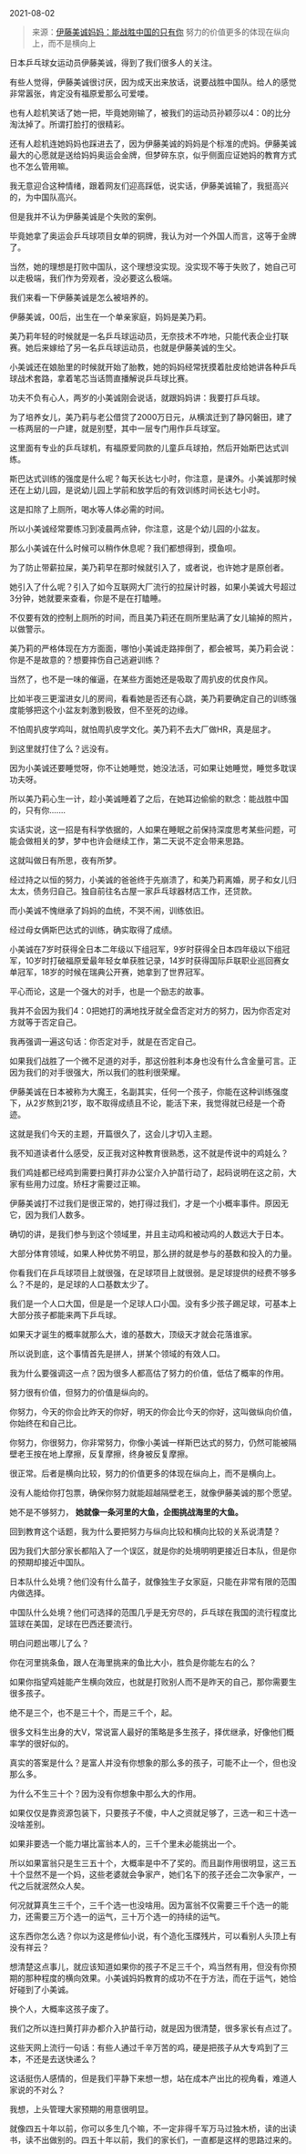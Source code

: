 2021-08-02

> 来源：[伊藤美诚妈妈：能战胜中国的只有你](http://mp.weixin.qq.com/s?__biz=MzU0MjYwNDU2Mw==&mid=2247500214&idx=1&sn=42cf8471be39cfa5a61a712f72a3abba&chksm=fb1aadcacc6d24dcfaf961811d2030e2d74407a9b304a221d969d7f9507a1bd7d3f6ac134e21&scene=27#wechat_redirect)
> 努力的价值更多的体现在纵向上，而不是横向上

日本乒乓球女运动员伊藤美诚，得到了我们很多人的关注。

  

有些人觉得，伊藤美诚很讨厌，因为成天出来放话，说要战胜中国队。给人的感觉非常嚣张，肯定没有福原爱那么可爱喽。

  

也有人趁机笑话了她一把，毕竟她刚输了，被我们的运动员孙颖莎以4：0的比分淘汰掉了。所谓打脸打的很精彩。

  

还有人趁机连她妈妈也踩进去了，因为伊藤美诚的妈妈是个标准的虎妈。伊藤美诚最大的心愿就是送给妈妈奥运会金牌，但梦碎东京，似乎侧面应证她妈的教育方式也不怎么管用嘛。

  

我无意迎合这种情绪，跟着网友们迎高踩低，说实话，伊藤美诚输了，我挺高兴的，为中国队高兴。

  

但是我并不认为伊藤美诚是个失败的案例。

  

毕竟她拿了奥运会乒乓球项目女单的铜牌，我认为对一个外国人而言，这等于金牌了。  

  

当然，她的理想是打败中国队，这个理想没实现。没实现不等于失败了，她自己可以走极端，我们作为旁观者，没必要这么极端。  

  

我们来看一下伊藤美诚是怎么被培养的。

  

伊藤美诚，00后，出生在一个单亲家庭，妈妈是美乃莉。

  

美乃莉年轻的时候就是一名乒乓球运动员，无奈技术不咋地，只能代表企业打联赛。她后来嫁给了另一名乒乓球运动员，也就是伊藤美诚的生父。

  

小美诚还在娘胎里的时候就开始了胎教，她的妈妈经常抚摸着肚皮给她讲各种乒乓球战术套路，拿着笔芯当话筒直播解说乒乓球比赛。

  

功夫不负有心人，两岁的小美诚刚会说话，就跟妈妈讲：我要打乒乓球。

  

为了培养女儿，美乃莉与老公借贷了2000万日元，从横滨迁到了静冈磐田，建了一栋两层的一户建，就是别墅，其中一层专门用作乒乓球室。

  

这里面有专业的乒乓球机，有福原爱同款的儿童乒乓球拍，然后开始斯巴达式训练。  

  

斯巴达式训练的强度是什么呢？每天长达七小时，你注意，是课外。小美诚那时候还在上幼儿园，是说幼儿园上学前和放学后的有效训练时间长达七小时。

  

这是扣除了上厕所，喝水等人体必需的时间。

  

所以小美诚经常要练习到凌晨两点钟，你注意，这是个幼儿园的小盆友。  

  

那么小美诚在什么时候可以稍作休息呢？我们都想得到，摸鱼呗。  

  

为了防止带薪拉屎，美乃莉早在那时候就引入了，或者说，也许她才是原创者。

  

她引入了什么呢？引入了如今互联网大厂流行的拉屎计时器，如果小美诚大号超过3分钟，她就要来查看，你是不是在打瞌睡。  

  

不仅要有效的控制上厕所的时间，而且美乃莉还在厕所里贴满了女儿输掉的照片，以做警示。

  

美乃莉的严格体现在方方面面，哪怕小美诚走路摔倒了，都会被骂，美乃莉会说：你是不是故意的？想要摔伤自己逃避训练？

  

当然了，也不是一味的催逼，在某些方面她还是吸取了周扒皮的优良作风。

  

比如半夜三更溜进女儿的房间，看看她是否还有心跳，美乃莉要确定自己的训练强度能够把这个小盆友刺激到极致，但不至死的边缘。

  

不怕周扒皮学鸡叫，就怕周扒皮学文化。美乃莉不去大厂做HR，真是屈才。  

  

到这里就打住了么？远没有。  

  

因为小美诚还要睡觉呀，你不让她睡觉，她没法活，可如果让她睡觉，睡觉多耽误功夫呀。

  

所以美乃莉心生一计，趁小美诚睡着了之后，在她耳边偷偷的默念：能战胜中国的，只有你.......

  

实话实说，这一招是有科学依据的，人如果在睡眠之前保持深度思考某些问题，可能会做相关的梦，梦中也许会继续工作，第二天说不定会带来思路。  

  

这就叫做日有所思，夜有所梦。

  

经过持之以恒的努力，小美诚的爸爸终于先崩溃了，和美乃莉离婚，房子和女儿归太太，债务归自己。独自前往名古屋一家乒乓球器材店工作，还贷款。

  

而小美诚不愧继承了妈妈的血统，不哭不闹，训练依旧。  

  

经过母女俩斯巴达式的训练，确实取得了成绩。  

  

小美诚在7岁时获得全日本二年级以下组冠军，9岁时获得全日本四年级以下组冠军，10岁时打破福原爱最年轻女单获胜记录，14岁时获得国际乒联职业巡回赛女单冠军，18岁的时候在瑞典公开赛，她拿到了世界冠军。

  

平心而论，这是一个强大的对手，也是一个励志的故事。  

  

我并不会因为我们4：0把她打的满地找牙就全盘否定对方的努力，因为你否定对方就等于否定自己。  

  

我再强调一遍这句话：你否定对手，就是在否定自己。  

  

如果我们战胜了一个微不足道的对手，那这份胜利本身也没有什么含金量可言。正因为我们的对手很强大，所以我们的胜利很荣耀。

  

伊藤美诚在日本被称为大魔王，名副其实，任何一个孩子，你能在这种训练强度下，从2岁熬到21岁，取不取得成绩且不论，能活下来，我觉得就已经是一个奇迹。

  

这就是我们今天的主题，开篇很久了，这会儿才切入主题。  

  

我不知道读者什么感受，反正我对这种教育很熟悉，这不就是传说中的鸡娃么？

  

我们鸡娃都已经鸡到需要扫黄打非办公室介入护苗行动了，起码说明在这之前，大家有些用力过度。矫枉才需要过正嘛。

  

伊藤美诚打不过我们是很正常的，她打得过我们，才是一个小概率事件。原因无它，因为我们人数多。

  

确切的讲，是我们参与到这个领域里，并且主动鸡和被动鸡的人数远大于日本。

  

大部分体育领域，如果人种优势不明显，那么拼的就是参与的基数和投入的力量。

  

你看我们在乒乓球项目上就很强，在足球项目上就很弱。是足球提供的经费不够多么？不是的，是足球的人口基数太少了。  

  

我们是一个人口大国，但是是一个足球人口小国。没有多少孩子踢足球，可基本上大部分孩子都能来两下乒乓球。

  

如果天才诞生的概率就那么大，谁的基数大，顶级天才就会花落谁家。

  

所以说到底，这个事情首先是拼人，拼某个领域的有效人口。  

  

我为什么要强调这一点？因为很多人都高估了努力的价值，低估了概率的作用。  

  

努力很有价值，但努力的价值是纵向的。  

  

你努力，今天的你会比昨天的你好，明天的你会比今天的你好，这叫做纵向价值，你始终在和自己比。

  

你努力，你很努力，你非常努力，你像小美诚一样斯巴达式的努力，仍然可能被隔壁老王按在地上摩擦，反复摩擦，终身被反复摩擦。  

  

很正常。后者是横向比较，努力的价值更多的体现在纵向上，而不是横向上。

  

没有人能给你打包票，确保你努力就能超越隔壁老王，就像伊藤美诚的那个愿望。

  

她不是不够努力， **她就像一条河里的大鱼，企图挑战海里的大鱼。**

  

回到教育这个话题，我为什么要把努力与纵向比较和横向比较的关系说清楚？  

  

因为我们大部分家长都陷入了一个误区，就是你的处境明明更接近日本队，但是你的预期却接近中国队。

  

日本队什么处境？他们没有什么苗子，就像独生子女家庭，只能在非常有限的范围内做选择。  

  

中国队什么处境？他们可选择的范围几乎是无穷尽的，乒乓球在我国的流行程度比篮球在美国，足球在巴西还要流行。  

  

明白问题出哪儿了么？  

  

你在河里挑条鱼，跟人在海里挑来的鱼比大小，胜负是你能左右的么？

  

如果你指望鸡娃能产生横向效应，也就是打败别人而不是昨天的自己，那你需要生很多孩子。

  

绝不是三个，也不是三十个，而是三千个，起。

  

很多文科生出身的大V，常说富人最好的策略是多生孩子，择优继承，好像他们概率学的很好似的。  

  

真实的答案是什么？是富人并没有你想象的那么多的孩子，可能不止一个，但也没那么多。  

  

为什么不生三十个？因为没有你想象中那么大的作用。  

  

如果仅仅是靠资源包装下，只要孩子不傻，中人之资就足够了，三选一和三十选一没啥差别。  

  

如果非要选一个能力堪比富翁本人的，三千个里未必能挑出一个。  

所以如果富翁只是生三五十个，大概率是中不了奖的。而且副作用很明显，这三五十个显然不是一个妈，这些老婆就会争家产，她们名下的孩子还会二次争家产，一代之后就泯然众人矣。  

  

何况就算真生三千个，三千个选一也没啥用。因为富翁不仅需要三千个选一的能力，还需要三万个选一的运气，三十万个选一的持续的运气。  

这东西你怎么选？你以为这是修仙小说，有个造化玉牒残片，可以看别人头顶上有没有祥云？  

  

想清楚这点事儿，就应该知道如果你的孩子不足三千个，鸡当然有用，但没有你预期的那种程度的横向效果。小美诚妈妈教育的成功不在于方法，而在于运气，她恰好碰到了小美诚。  

  

换个人，大概率这孩子废了。  

  

我们之所以连扫黄打非办都介入护苗行动，就是因为很清楚，很多家长有点过了。  

  

这些天网上流行一句话：有些人通过千辛万苦的鸡，硬是把孩子从大专鸡到了三本，不还是去送快递么？

  

这话挺伤人感情的，但是我们平静下来想一想，站在成本产出比的视角看，难道人家说的不对么？

  

我想，上头管理大家预期的用意很明显。  

  

就像四五十年以前，你可以多生几个嘛，不一定非得千军万马过独木桥，读的出读书，读不出做别的。四五十年以前，我们的家长们，一直都是这样的思路过来的。

